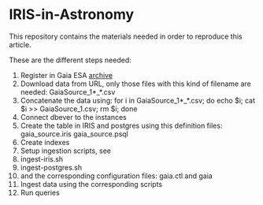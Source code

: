 # IRIS-in-Astronomy

This repository contains the materials needed in order to reproduce this article.

These are the different steps needed:

1. Register in Gaia ESA [archive](https://gea.esac.esa.int/archive/)
2. Download data from URL, only those files with this kind of filename are needed: GaiaSource_1*_*.csv
3. Concatenate the data using:
for i in GaiaSource_1*_*.csv; do echo $i; cat $i >> GaiaSource_1.csv; rm $i; done
4. Connect dbever to the instances
5. Create the table in IRIS and postgres using this definition files:
gaia_source.iris
gaia_source.psql
6. Create indexes
7. Setup ingestion scripts, see 
8. ingest-iris.sh
9. ingest-postgres.sh
10. and the corresponding configuration files: gaia.ctl and gaia
11. Ingest data using the corresponding scripts
12. Run queries
